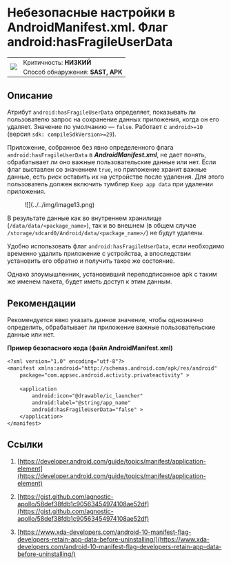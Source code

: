 # Небезопасные настройки в AndroidManifest.xml. Флаг android:hasFragileUserData

<table class='noborder'>
    <colgroup>
      <col/>
      <col/>
    </colgroup>
    <tbody>
      <tr>
        <td rowspan="2"><img src="../../../img/defekt_nizkij.png"/></td>
        <td>Критичность:<strong> НИЗКИЙ</strong></td>
      </tr>
      <tr>
        <td>Способ обнаружения:<strong> SAST, APK</strong></td>
      </tr>
    </tbody>
</table>

## Описание

Атрибут `android:hasFragileUserData` определяет, показывать ли пользователю запрос на сохранение данных приложения, когда он его удаляет. Значение по умолчанию — `false`. Работает с `android>=10` (версия `sdk: compileSdkVersion>=29`).

Приложение, собранное без явно определенного флага `android:hasFragileUserData` в ***AndroidManifest.xml***, не дает понять, обрабатывает ли оно важные пользовательские данные или нет. Если флаг выставлен со значением `true`, но приложение хранит важные данные, есть риск оставить их на устройстве после удаления. Для этого пользователь должен включить тумблер `Keep app data` при удалении приложения.

<figure markdown>![](../../img/image13.png)</figure>

В результате данные как во внутреннем хранилище (`/data/data/<package_name>`), так и во внешнем (в общем случае `/storage/sdcard0/Android/data/<package_name>/`) не будут удалены.

Удобно использовать флаг `android:hasFragileUserData`, если необходимо временно удалить приложение с устройства, а впоследствии установить его обратно и получить такое же состояние.

Однако злоумышленник, установивший переподписанное apk с таким же именем пакета, будет иметь доступ к этим данным.

## Рекомендации

Рекомендуется явно указать данное значение, чтобы однозначно определить, обрабатывает ли приложение важные пользовательские данные или нет.

**Пример безопасного кода (файл AndroidManifest.xml)**

    <?xml version="1.0" encoding="utf-8"?>
    <manifest xmlns:android="http://schemas.android.com/apk/res/android"
        package="com.appsec.android.activity.privateactivity" >
    
        <application
            android:icon="@drawable/ic_launcher"
            android:label="@string/app_name"
            android:hasFragileUserData="false" >        
        </application>
    </manifest>

## Ссылки

1. [https://developer.android.com/guide/topics/manifest/application-element](https://developer.android.com/guide/topics/manifest/application-element)

2. [https://gist.github.com/agnostic-apollo/58def38fdb1c90563454974108ae52df](https://gist.github.com/agnostic-apollo/58def38fdb1c90563454974108ae52df)

3. [https://www.xda-developers.com/android-10-manifest-flag-developers-retain-app-data-before-uninstalling/](https://www.xda-developers.com/android-10-manifest-flag-developers-retain-app-data-before-uninstalling/)